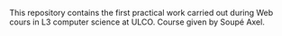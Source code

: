 This repository contains the first practical work carried out during Web cours in L3 computer science at ULCO. Course given by Soupé Axel.
